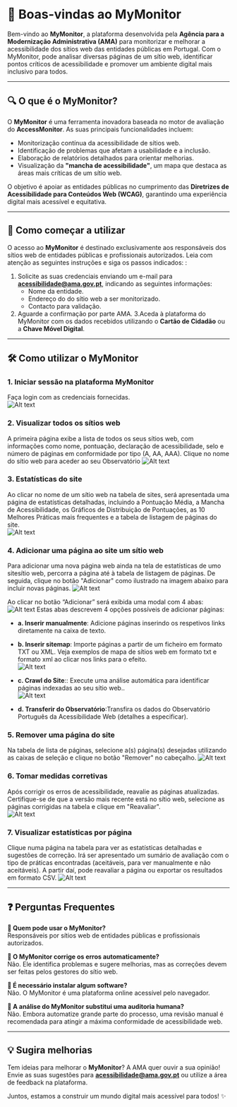 # 📢 Boas-vindas ao MyMonitor

Bem-vindo ao **MyMonitor**, a plataforma desenvolvida pela **Agência para a Modernização Administrativa (AMA)** para monitorizar e melhorar a acessibilidade dos sítios web das entidades públicas em Portugal. Com o MyMonitor, pode analisar diversas páginas de um sítio web, identificar pontos críticos de acessibilidade e promover um ambiente digital mais inclusivo para todos.

---

## 🔍 O que é o MyMonitor?

O **MyMonitor** é uma ferramenta inovadora baseada no motor de avaliação do **AccessMonitor**. As suas principais funcionalidades incluem:

- Monitorização contínua da acessibilidade de sítios web.
- Identificação de problemas que afetam a usabilidade e a inclusão.
- Elaboração de relatórios detalhados para orientar melhorias.
- Visualização da **"mancha de acessibilidade"**, um mapa que destaca as áreas mais críticas de um sítio web.

O objetivo é apoiar as entidades públicas no cumprimento das **Diretrizes de Acessibilidade para Conteúdos Web (WCAG)**, garantindo uma experiência digital mais acessível e equitativa.

---

## 🚀 Como começar a utilizar

O acesso ao **MyMonitor** é destinado exclusivamente aos responsáveis dos sítios web de entidades públicas e profissionais autorizados. Leia com atenção as seguintes instruções e siga os passos indicados: :

1. Solicite as suas credenciais enviando um e-mail para **acessibilidade@ama.gov.pt**, indicando as seguintes informações:
   - Nome da entidade.
   - Endereço do do sítio web a ser monitorizado.
   - Contacto para validação.
2. Aguarde a confirmação por parte AMA.
3.Aceda à plataforma do MyMonitor com os dados recebidos utilizando o **Cartão de Cidadão** ou a **Chave Móvel Digital**.

---

## 🛠 Como utilizar o MyMonitor

### 1. Iniciar sessão na plataforma MyMonitor
Faça login com as credenciais fornecidas.  
![Alt text](https://github.com/ArianNexux01/my-monitor/blob/main/images/pagina-login.png)

### 2. Visualizar todos os sítios web
A primeira página exibe a lista de todos os seus sítios web, com informações como nome, pontuação, declaração de acessibilidade, selo e número de páginas em conformidade por tipo (A, AA, AAA). Clique no nome do sítio web para aceder ao seu Observatório
![Alt text](https://github.com/ArianNexux01/my-monitor/blob/main/images/paginas-listagem-sitios.png)

### 3. Estatísticas do site
Ao clicar no nome de um sítio web na tabela de sites, será apresentada uma página de estatísticas detalhadas, incluindo a Pontuação Média, a Mancha de Acessibilidade, os Gráficos de Distribuição de Pontuações, as 10 Melhores Práticas mais frequentes e a tabela de listagem de páginas do site.  
![Alt text](https://github.com/ArianNexux01/my-monitor/blob/main/images/pagina-estatisticas.png)

### 4.  Adicionar uma página ao site um sítio web
Para adicionar uma nova página web ainda na tela de estatísticas de umo sitesítio web, percorra a página até à tabela de listagem de páginas. De seguida, clique no botão "Adicionar" como ilustrado na imagem abaixo para incluir novas páginas.
![Alt text](https://github.com/ArianNexux01/my-monitor/blob/main/images/section-listar-paginas.png)

Ao clicar no botão “Adicionar” será exibida uma modal com 4 abas:
![Alt text](https://github.com/ArianNexux01/my-monitor/blob/main/images/inserir-url.png)
Estas abas descrevem 4 opções possíveis de adicionar páginas:

- **a. Inserir manualmente**: Adicione páginas inserindo os respetivos links diretamente na caixa de texto.  
- **b. Inserir sitemap**: Importe páginas a partir de um ficheiro em formato TXT ou XML.  Veja exemplos de mapa de sítios web em formato txt e formato xml ao clicar nos links para o efeito.  
  ![Alt text](https://github.com/ArianNexux01/my-monitor/blob/main/images/inserir-sitemap.png)

- **c. Crawl do Site**:: Execute uma análise automática para identificar páginas indexadas ao seu sítio web..  
   ![Alt text](https://github.com/ArianNexux01/my-monitor/blob/main/images/crawl-sitio-web.png)

- **d. Transferir do Observatório**:Transfira os dados do Observatório Português da Acessibilidade Web  (detalhes a especificar).

### 5. Remover uma página do site
Na tabela de lista de páginas, selecione a(s) página(s) desejadas utilizando as caixas de seleção e clique no botão "Remover" no cabeçalho.
![Alt text](https://github.com/ArianNexux01/my-monitor/blob/main/images/remove-page.png)

### 6. Tomar medidas corretivas
Após corrigir os erros de acessibilidade, reavalie as páginas atualizadas. Certifique-se de que a versão mais recente está no sítio web, selecione as páginas corrigidas na tabela e clique em "Reavaliar".  
![Alt text](https://github.com/ArianNexux01/my-monitor/blob/main/images/reavaliate-page.png)

### 7. Visualizar estatísticas por página
Clique numa página na tabela para ver as estatísticas detalhadas e sugestões de correção. Irá ser apresentado um sumário de avaliação com o tipo de práticas encontradas (aceitáveis, para ver manualmente e não aceitáveis).  A partir daí, pode reavaliar a página ou exportar os resultados em formato CSV.
![Alt text](https://github.com/ArianNexux01/my-monitor/blob/main/images/page-estatisticas.png)

---

## ❓ Perguntas Frequentes

**📌 Quem pode usar o MyMonitor?**  
Responsáveis por sítios web de entidades públicas e profissionais autorizados.

**📌 O MyMonitor corrige os erros automaticamente?**  
Não. Ele identifica problemas e sugere melhorias, mas as correções devem ser feitas pelos gestores do sítio web.

**📌 É necessário instalar algum software?**  
Não. O MyMonitor é uma plataforma online acessível pelo navegador.

**📌 A análise do MyMonitor substitui uma auditoria humana?**  
Não. Embora automatize grande parte do processo, uma revisão manual é recomendada para atingir a máxima conformidade de acessibilidade web.

---

## 💡 Sugira melhorias

Tem ideias para melhorar o **MyMonitor**? A AMA quer ouvir a sua opinião! Envie as suas sugestões para **acessibilidade@ama.gov.pt** ou utilize a área de feedback na plataforma.

Juntos, estamos a construir um mundo digital mais acessível para todos! ✨
